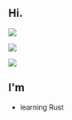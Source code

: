 ## Hi.

![](https://komarev.com/ghpvc/?username=ethanwang314159&color=2e933c&style=plastic)  

![](https://github-readme-stats.vercel.app/api/top-langs/?username=ethanwang314159&theme=highcontrast)
  
![](https://github-readme-stats.vercel.app/api?username=ethanwang314159&theme=tokyonight)  
## I'm
- learning Rust

